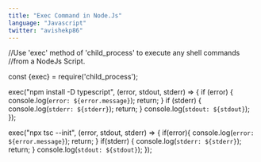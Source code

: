 ```yaml
---
title: "Exec Command in Node.Js"
language: "Javascript"
twitter: "avishekp86"
---
```

//Use 'exec' method of 'child_process' to execute any shell commands 
//from a NodeJs Script. 

const {exec} = require('child_process');

exec("npm install -D typescript", (error, stdout, stderr) => {
    if (error) {
        console.log(`error: ${error.message}`);
        return;
    }
    if (stderr) {
        console.log(`stderr: ${stderr}`);
        return;
    }
    console.log(`stdout: ${stdout}`);
});



exec("npx tsc --init", (error, stdout, stderr) => {
    if(error){
        console.log(`error: ${error.message}`);
        return;
    }
    if(stderr) {
        console.log(`stderr: ${stderr}`);
        return;
    }
    console.log(`stdout: ${stdout}`);
});